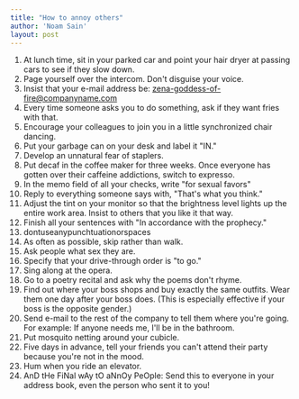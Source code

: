 ```yaml
---
title: "How to annoy others"
author: 'Noam Sain'
layout: post
---
```


1. At lunch time, sit in your parked car and point your hair dryer at passing cars to see if they slow down.
2. Page yourself over the intercom. Don't disguise your voice.
3. Insist that your e-mail address be: zena-goddess-of-fire@companyname.com
4. Every time someone asks you to do something, ask if they want fries with that.
5. Encourage your colleagues to join you in a little synchronized chair dancing.
6. Put your garbage can on your desk and label it "IN."
7. Develop an unnatural fear of staplers.
8. Put decaf in the coffee maker for three weeks. Once everyone has gotten over their caffeine addictions, switch to expresso.
9. In the memo field of all your checks, write "for sexual favors"
10. Reply to everything someone says with, "That's what you think."
11. Adjust the tint on your monitor so that the brightness level lights up the entire work area. Insist to others that you like it that way.
12. Finish all your sentences with "In accordance with the prophecy."
13. dontuseanypunchtuationorspaces
14. As often as possible, skip rather than walk.
15. Ask people what sex they are.
16. Specify that your drive-through order is "to go."
17. Sing along at the opera.
18. Go to a poetry recital and ask why the poems don't rhyme.
19. Find out where your boss shops and buy exactly the same outfits. Wear them one day after your boss does. (This is especially effective if your boss is the opposite gender.)
20. Send e-mail to the rest of the company to tell them where you're going. For example: If anyone needs me, I'll be in the bathroom.
21. Put mosquito netting around your cubicle.
22. Five days in advance, tell your friends you can't attend their party because you're not in the mood.
23. Hum when you ride an elevator.
24. AnD tHe FiNal wAy tO aNnOy PeOple: Send this to everyone in your address book, even the person who sent it to you!